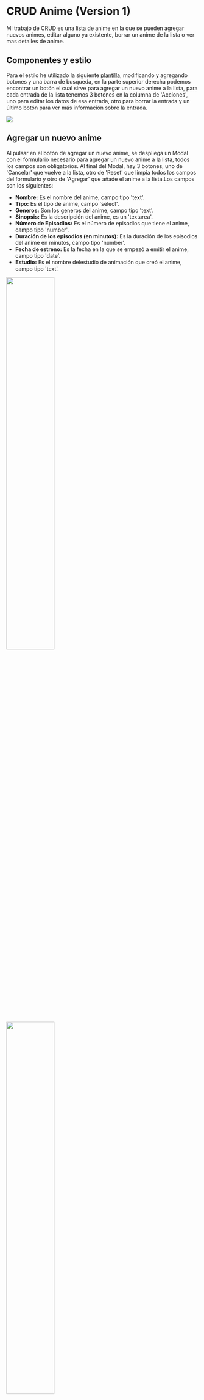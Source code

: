 # CRUD Anime (Version 1)

Mi trabajo de CRUD es una lista de anime en la que se pueden agregar nuevos animes, editar alguno ya existente, borrar un anime de la lista o ver mas detalles de anime.

## Componentes y estilo

Para el estilo he utilizado la siguiente [plantilla](https://www.tutorialrepublic.com/snippets/preview.php?topic=bootstrap&file=crud-data-table-for-database-with-modal-form), modificando y agregando botones y una barra de busqueda, en la parte superior derecha podemos encontrar un botón el cual sirve para agregar un nuevo anime a la lista, para cada entrada de la lista tenemos 3 botones en la columna de 'Acciones', uno para editar los datos de esa entrada, otro para borrar la entrada y un último botón para ver más información sobre la entrada.

<img src="capturas-CRUD/01-Pagina Principal.png">

## Agregar un nuevo anime

Al pulsar en el botón de agregar un nuevo anime, se despliega un Modal con el formulario necesario para agregar un nuevo anime a la lista, todos los campos son obligatorios. Al final del Modal, hay 3 botones, uno de 'Cancelar' que vuelve a la lista, otro de 'Reset' que limpia todos los campos del formulario y otro de 'Agregar' que añade el anime a la lista.Los campos son los siguientes:

- <b>Nombre:</b> Es el nombre del anime, campo tipo 'text'.
- <b>Tipo:</b> Es el tipo de anime, campo 'select'.
- <b>Generos:</b> Son los generos del anime, campo tipo 'text'.
- <b>Sinopsis:</b> Es la descripción del anime, es un 'textarea'.
- <b>Número de Episodios:</b> Es el número de episodios que tiene el anime, campo tipo 'number'.
- <b>Duración de los episodios (en minutos):</b> Es la duración de los episodios del anime en minutos, campo tipo 'number'.
- <b>Fecha de estreno:</b> Es la fecha en la que se empezó a emitir el anime, campo tipo 'date'.
- <b>Estudio:</b> Es el nombre delestudio de animación que creó el anime, campo tipo 'text'.

<img style="margin: 0 auto" src="capturas-CRUD/02-1-Modal agregar anime.png" width="50%">
<img style="margin: 0 auto" src="capturas-CRUD/02-2-Botones modal agregar anime.png" width="50%">

## Editar un anime

Al editar un anime se nos abre un Modal con todos los datos del anime en sus respectivos campos de formulario, no se puede dejar un campo de formulario en blanco, y al final tiene 2 botones, uno de 'Cancelar' para volver a la lista de anime y oreo de 'Guardar Cambios' para actualizar los datos del anime.

<img style="margin: 0 auto" src="capturas-CRUD/03-1-Modal editar anime.png" width="50%">
<img style="margin: 0 auto" src="capturas-CRUD/03-2-Boton modal editar anime.png" width="50%">

## Borrar un anime

Al borrar un anime se abre un Modal pidiendo confirmación para borrar el anime de la lista.

<img style="margin: 0 auto" src="capturas-CRUD/04-Modal Eliminar Anime.png" width="50%">

## Ver detalles de un anime

En la sección de ver detalles de un anime, se noa abre un Modal mostrando todos los datos del anime seleccionado.

<img style="margin: 0 auto" src="capturas-CRUD/05-1-Modal detalles anime.png" width="50%">
<img style="margin: 0 auto" src="capturas-CRUD/05-2-Boton modal detalles anime.png" width="50%">

## Barra de búsqueda

He añadido una barra de búsqueda la cual busca una entrada de la lista por el nombre.

<img src="capturas-CRUD/06-Barra de busqueda funcional.png">

# Cambios de la versión 2

## Login

He implementado un login con una tabla más en la base de datos donde se comprueba que el usuario esté registrado para acceder al CRUD.

<img src="capturas-CRUD/07-Pantalla login.PNG">

Si el usuario está en la base de datos podrá acceder al CRUD y se mostrará su nombre en el encabezado de la tabla, junto con un botón de 'Logout'.

<img src="capturas-CRUD/12-Identificacion del usuario en el crud.PNG">

Si por el contrario el usuario no está en la base de datos, o el nombre de usuario/contraseña son incorrectos, mostrará un mensaje de error junto a un botón para volver a la pantalla de login.

<img src="capturas-CRUD/08-Login incorrecto.PNG">

## Registro

Debajo del login hay un enlace a un formulario de registro para registrar un uaurio en la base de datos.

<img src="capturas-CRUD/09-Pagina de registro.PNG">

Si se registra a un usuario muestra un mensaje de que se ha registrado correctamente junto con un botón para volver al login.

<img src="capturas-CRUD/10-Registro correcto.PNG">

Pero si se intenta registrar un usuario que ya existe en la base de datos, muestra un mensaje diciendo que el usuario ya existe.

<img src="capturas-CRUD/11-Registro de usuario existente.PNG">

## Características extras
- Si desde la pantalla de login, mediante la URL intentamos acceder al CRUD, se hace una redireccion a la pantalla de login.
- La contraseña de los usuarios en la base de datos está encriptada.

